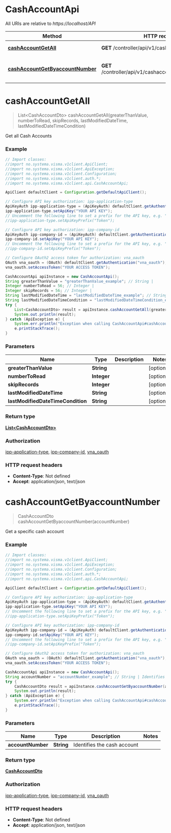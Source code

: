 # CashAccountApi

All URIs are relative to *https://localhost/API*

Method | HTTP request | Description
------------- | ------------- | -------------
[**cashAccountGetAll**](CashAccountApi.md#cashAccountGetAll) | **GET** /controller/api/v1/cashaccount | Get all Cash Accounts
[**cashAccountGetByaccountNumber**](CashAccountApi.md#cashAccountGetByaccountNumber) | **GET** /controller/api/v1/cashaccount/{accountNumber} | Get a specific cash account


<a name="cashAccountGetAll"></a>
# **cashAccountGetAll**
> List&lt;CashAccountDto&gt; cashAccountGetAll(greaterThanValue, numberToRead, skipRecords, lastModifiedDateTime, lastModifiedDateTimeCondition)

Get all Cash Accounts

### Example
```java
// Import classes:
//import no.systema.visma.v1client.ApiClient;
//import no.systema.visma.v1client.ApiException;
//import no.systema.visma.v1client.Configuration;
//import no.systema.visma.v1client.auth.*;
//import no.systema.visma.v1client.api.CashAccountApi;

ApiClient defaultClient = Configuration.getDefaultApiClient();

// Configure API key authorization: ipp-application-type
ApiKeyAuth ipp-application-type = (ApiKeyAuth) defaultClient.getAuthentication("ipp-application-type");
ipp-application-type.setApiKey("YOUR API KEY");
// Uncomment the following line to set a prefix for the API key, e.g. "Token" (defaults to null)
//ipp-application-type.setApiKeyPrefix("Token");

// Configure API key authorization: ipp-company-id
ApiKeyAuth ipp-company-id = (ApiKeyAuth) defaultClient.getAuthentication("ipp-company-id");
ipp-company-id.setApiKey("YOUR API KEY");
// Uncomment the following line to set a prefix for the API key, e.g. "Token" (defaults to null)
//ipp-company-id.setApiKeyPrefix("Token");

// Configure OAuth2 access token for authorization: vna_oauth
OAuth vna_oauth = (OAuth) defaultClient.getAuthentication("vna_oauth");
vna_oauth.setAccessToken("YOUR ACCESS TOKEN");

CashAccountApi apiInstance = new CashAccountApi();
String greaterThanValue = "greaterThanValue_example"; // String | 
Integer numberToRead = 56; // Integer | 
Integer skipRecords = 56; // Integer | 
String lastModifiedDateTime = "lastModifiedDateTime_example"; // String | 
String lastModifiedDateTimeCondition = "lastModifiedDateTimeCondition_example"; // String | 
try {
    List<CashAccountDto> result = apiInstance.cashAccountGetAll(greaterThanValue, numberToRead, skipRecords, lastModifiedDateTime, lastModifiedDateTimeCondition);
    System.out.println(result);
} catch (ApiException e) {
    System.err.println("Exception when calling CashAccountApi#cashAccountGetAll");
    e.printStackTrace();
}
```

### Parameters

Name | Type | Description  | Notes
------------- | ------------- | ------------- | -------------
 **greaterThanValue** | **String**|  | [optional]
 **numberToRead** | **Integer**|  | [optional]
 **skipRecords** | **Integer**|  | [optional]
 **lastModifiedDateTime** | **String**|  | [optional]
 **lastModifiedDateTimeCondition** | **String**|  | [optional]

### Return type

[**List&lt;CashAccountDto&gt;**](CashAccountDto.md)

### Authorization

[ipp-application-type](../README.md#ipp-application-type), [ipp-company-id](../README.md#ipp-company-id), [vna_oauth](../README.md#vna_oauth)

### HTTP request headers

 - **Content-Type**: Not defined
 - **Accept**: application/json, text/json

<a name="cashAccountGetByaccountNumber"></a>
# **cashAccountGetByaccountNumber**
> CashAccountDto cashAccountGetByaccountNumber(accountNumber)

Get a specific cash account

### Example
```java
// Import classes:
//import no.systema.visma.v1client.ApiClient;
//import no.systema.visma.v1client.ApiException;
//import no.systema.visma.v1client.Configuration;
//import no.systema.visma.v1client.auth.*;
//import no.systema.visma.v1client.api.CashAccountApi;

ApiClient defaultClient = Configuration.getDefaultApiClient();

// Configure API key authorization: ipp-application-type
ApiKeyAuth ipp-application-type = (ApiKeyAuth) defaultClient.getAuthentication("ipp-application-type");
ipp-application-type.setApiKey("YOUR API KEY");
// Uncomment the following line to set a prefix for the API key, e.g. "Token" (defaults to null)
//ipp-application-type.setApiKeyPrefix("Token");

// Configure API key authorization: ipp-company-id
ApiKeyAuth ipp-company-id = (ApiKeyAuth) defaultClient.getAuthentication("ipp-company-id");
ipp-company-id.setApiKey("YOUR API KEY");
// Uncomment the following line to set a prefix for the API key, e.g. "Token" (defaults to null)
//ipp-company-id.setApiKeyPrefix("Token");

// Configure OAuth2 access token for authorization: vna_oauth
OAuth vna_oauth = (OAuth) defaultClient.getAuthentication("vna_oauth");
vna_oauth.setAccessToken("YOUR ACCESS TOKEN");

CashAccountApi apiInstance = new CashAccountApi();
String accountNumber = "accountNumber_example"; // String | Identifies the cash account
try {
    CashAccountDto result = apiInstance.cashAccountGetByaccountNumber(accountNumber);
    System.out.println(result);
} catch (ApiException e) {
    System.err.println("Exception when calling CashAccountApi#cashAccountGetByaccountNumber");
    e.printStackTrace();
}
```

### Parameters

Name | Type | Description  | Notes
------------- | ------------- | ------------- | -------------
 **accountNumber** | **String**| Identifies the cash account |

### Return type

[**CashAccountDto**](CashAccountDto.md)

### Authorization

[ipp-application-type](../README.md#ipp-application-type), [ipp-company-id](../README.md#ipp-company-id), [vna_oauth](../README.md#vna_oauth)

### HTTP request headers

 - **Content-Type**: Not defined
 - **Accept**: application/json, text/json

